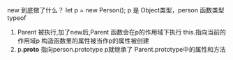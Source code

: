 new 到底做了什么？
let p = new Person();
p 是 Object类型，person 函数类型 typeof
1. Parent 被执行,加了new后,Parent 函数会在p的作用域下执行
this.指向当前的作用域p 构造函数里的属性被当作p的属性被创建
2. p.__proto__ 指向person.prototype 
p就继承了 Parent.prototype中的属性和方法 
